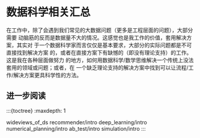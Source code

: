 # 数据科学相关汇总

在工作中，除了会遇到我们常见的大数据问题（更多是工程层面的问题），大部分需要
动脑筋的反而是数据量不大的情况。这感觉也是我工作的价值，套用解决方案，其实对
于一个数据科学家而言仅仅是基本要求，大部分的实际问题都是不可直接找到解决方案
的，或者在直接方案下有缺憾的（即没有理论支持）的工作。这是我在各种层面做努力
的地方，如何用数据科学/数学思维解决一个传统上没法套用的领域或问题；或者，在
一个缺乏理论支持的解决方案中找到可以让流程/工作/解决方案更具科学性的方法。

## 进一步阅读

:::{toctree}
:maxdepth: 1

wideviews_of_ds
recommender/intro
deep_learning/intro
numerical_planning/intro
ab_test/intro
simulation/intro
:::